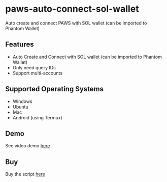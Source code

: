 # paws-auto-connect-sol-wallet
Auto create and connect PAWS with SOL wallet (can be imported to Phantom Wallet)

## Features

- Auto Create and Connect with SOL wallet (can be imported to Phantom Wallet)
- Only need query IDs
- Support multi-accounts

## Supported Operating Systems

- Windows
- Ubuntu
- Mac
- Android (using Termux)

## Demo
See video demo [here](https://drive.google.com/file/d/1wlIhI3i5XC-oO5LF3t8d9ym-hDGBilEV/view?usp=drive_link)

## Buy
Buy the script [here](https://t.me/dz_auto_store/7)
